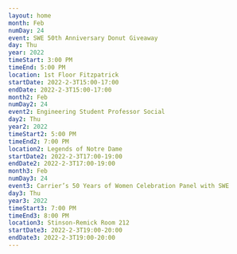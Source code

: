 ```yaml
---
layout: home
month: Feb
numDay: 24
event: SWE 50th Anniversary Donut Giveaway
day: Thu
year: 2022
timeStart: 3:00 PM
timeEnd: 5:00 PM
location: 1st Floor Fitzpatrick
startDate: 2022-2-3T15:00-17:00
endDate: 2022-2-3T15:00-17:00
month2: Feb
numDay2: 24
event2: Engineering Student Professor Social
day2: Thu
year2: 2022
timeStart2: 5:00 PM
timeEnd2: 7:00 PM
location2: Legends of Notre Dame
startDate2: 2022-2-3T17:00-19:00
endDate2: 2022-2-3T17:00-19:00
month3: Feb
numDay3: 24
event3: Carrier’s 50 Years of Women Celebration Panel with SWE
day3: Thu
year3: 2022
timeStart3: 7:00 PM
timeEnd3: 8:00 PM
location3: Stinson-Remick Room 212
startDate3: 2022-2-3T19:00-20:00
endDate3: 2022-2-3T19:00-20:00
---
```

